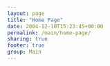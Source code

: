 ```yaml
---
layout: page
title: "Home Page"
date: 2004-12-10T15:23:45+00:00
permalink: /main/home-page/
sharing: true
footer: true
group: Main
---
```


